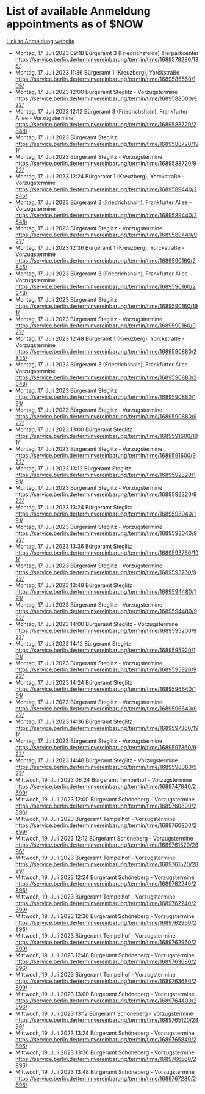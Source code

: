 # List of available Anmeldung appointments as of $NOW
[Link to Anmeldung website](https://service.berlin.de/terminvereinbarung/termin/tag.php?termin=1&anliegen[]=120686&dienstleisterlist=122210,122217,327316,122219,327312,122227,327314,122231,327346,122243,327348,122254,122252,329742,122260,329745,122262,329748,122271,327278,122273,327274,122277,327276,330436,122280,327294,122282,327290,122284,327292,122291,327270,122285,327266,122286,327264,122296,327268,150230,329760,122297,327286,122294,327284,122312,329763,122314,329775,122304,327330,122311,327334,122309,327332,317869,122281,327352,122279,329772,122283,122276,327324,122274,327326,122267,329766,122246,327318,122251,327320,122257,327322,122208,327298,122226,327300&herkunft=http%3A%2F%2Fservice.berlin.de%2Fdienstleistung%2F120686%2F)
- Montag, 17. Juli 2023 09:18 Bürgeramt 3 (Friedrichsfelde) Tierparkcenter https://service.berlin.de/terminvereinbarung/termin/time/1689578280/136/
- Montag, 17. Juli 2023 11:36 Bürgeramt 1 (Kreuzberg), Yorckstraße https://service.berlin.de/terminvereinbarung/termin/time/1689586560/106/
- Montag, 17. Juli 2023 12:00 Bürgeramt Steglitz - Vorzugstermine https://service.berlin.de/terminvereinbarung/termin/time/1689588000/922/
- Montag, 17. Juli 2023 12:12 Bürgeramt 3 (Friedrichshain), Frankfurter Allee - Vorzugstermine https://service.berlin.de/terminvereinbarung/termin/time/1689588720/2848/
- Montag, 17. Juli 2023  Bürgeramt Steglitz https://service.berlin.de/terminvereinbarung/termin/time/1689588720/191/
- Montag, 17. Juli 2023  Bürgeramt Steglitz - Vorzugstermine https://service.berlin.de/terminvereinbarung/termin/time/1689588720/922/
- Montag, 17. Juli 2023 12:24 Bürgeramt 1 (Kreuzberg), Yorckstraße - Vorzugstermine https://service.berlin.de/terminvereinbarung/termin/time/1689589440/2845/
- Montag, 17. Juli 2023  Bürgeramt 3 (Friedrichshain), Frankfurter Allee - Vorzugstermine https://service.berlin.de/terminvereinbarung/termin/time/1689589440/2848/
- Montag, 17. Juli 2023  Bürgeramt Steglitz - Vorzugstermine https://service.berlin.de/terminvereinbarung/termin/time/1689589440/922/
- Montag, 17. Juli 2023 12:36 Bürgeramt 1 (Kreuzberg), Yorckstraße - Vorzugstermine https://service.berlin.de/terminvereinbarung/termin/time/1689590160/2845/
- Montag, 17. Juli 2023  Bürgeramt 3 (Friedrichshain), Frankfurter Allee - Vorzugstermine https://service.berlin.de/terminvereinbarung/termin/time/1689590160/2848/
- Montag, 17. Juli 2023  Bürgeramt Steglitz https://service.berlin.de/terminvereinbarung/termin/time/1689590160/191/
- Montag, 17. Juli 2023  Bürgeramt Steglitz - Vorzugstermine https://service.berlin.de/terminvereinbarung/termin/time/1689590160/922/
- Montag, 17. Juli 2023 12:48 Bürgeramt 1 (Kreuzberg), Yorckstraße - Vorzugstermine https://service.berlin.de/terminvereinbarung/termin/time/1689590880/2845/
- Montag, 17. Juli 2023  Bürgeramt 3 (Friedrichshain), Frankfurter Allee - Vorzugstermine https://service.berlin.de/terminvereinbarung/termin/time/1689590880/2848/
- Montag, 17. Juli 2023  Bürgeramt Steglitz https://service.berlin.de/terminvereinbarung/termin/time/1689590880/191/
- Montag, 17. Juli 2023  Bürgeramt Steglitz - Vorzugstermine https://service.berlin.de/terminvereinbarung/termin/time/1689590880/922/
- Montag, 17. Juli 2023 13:00 Bürgeramt Steglitz https://service.berlin.de/terminvereinbarung/termin/time/1689591600/191/
- Montag, 17. Juli 2023  Bürgeramt Steglitz - Vorzugstermine https://service.berlin.de/terminvereinbarung/termin/time/1689591600/922/
- Montag, 17. Juli 2023 13:12 Bürgeramt Steglitz https://service.berlin.de/terminvereinbarung/termin/time/1689592320/191/
- Montag, 17. Juli 2023  Bürgeramt Steglitz - Vorzugstermine https://service.berlin.de/terminvereinbarung/termin/time/1689592320/922/
- Montag, 17. Juli 2023 13:24 Bürgeramt Steglitz https://service.berlin.de/terminvereinbarung/termin/time/1689593040/191/
- Montag, 17. Juli 2023  Bürgeramt Steglitz - Vorzugstermine https://service.berlin.de/terminvereinbarung/termin/time/1689593040/922/
- Montag, 17. Juli 2023 13:36 Bürgeramt Steglitz https://service.berlin.de/terminvereinbarung/termin/time/1689593760/191/
- Montag, 17. Juli 2023  Bürgeramt Steglitz - Vorzugstermine https://service.berlin.de/terminvereinbarung/termin/time/1689593760/922/
- Montag, 17. Juli 2023 13:48 Bürgeramt Steglitz https://service.berlin.de/terminvereinbarung/termin/time/1689594480/191/
- Montag, 17. Juli 2023  Bürgeramt Steglitz - Vorzugstermine https://service.berlin.de/terminvereinbarung/termin/time/1689594480/922/
- Montag, 17. Juli 2023 14:00 Bürgeramt Steglitz - Vorzugstermine https://service.berlin.de/terminvereinbarung/termin/time/1689595200/922/
- Montag, 17. Juli 2023 14:12 Bürgeramt Steglitz https://service.berlin.de/terminvereinbarung/termin/time/1689595920/191/
- Montag, 17. Juli 2023  Bürgeramt Steglitz - Vorzugstermine https://service.berlin.de/terminvereinbarung/termin/time/1689595920/922/
- Montag, 17. Juli 2023 14:24 Bürgeramt Steglitz https://service.berlin.de/terminvereinbarung/termin/time/1689596640/191/
- Montag, 17. Juli 2023  Bürgeramt Steglitz - Vorzugstermine https://service.berlin.de/terminvereinbarung/termin/time/1689596640/922/
- Montag, 17. Juli 2023 14:36 Bürgeramt Steglitz https://service.berlin.de/terminvereinbarung/termin/time/1689597360/191/
- Montag, 17. Juli 2023  Bürgeramt Steglitz - Vorzugstermine https://service.berlin.de/terminvereinbarung/termin/time/1689597360/922/
- Montag, 17. Juli 2023 14:48 Bürgeramt Steglitz - Vorzugstermine https://service.berlin.de/terminvereinbarung/termin/time/1689598080/922/
- Mittwoch, 19. Juli 2023 08:24 Bürgeramt Tempelhof - Vorzugstermine https://service.berlin.de/terminvereinbarung/termin/time/1689747840/2899/
- Mittwoch, 19. Juli 2023 12:00 Bürgeramt Schöneberg - Vorzugstermine https://service.berlin.de/terminvereinbarung/termin/time/1689760800/2896/
- Mittwoch, 19. Juli 2023  Bürgeramt Tempelhof - Vorzugstermine https://service.berlin.de/terminvereinbarung/termin/time/1689760800/2899/
- Mittwoch, 19. Juli 2023 12:12 Bürgeramt Schöneberg - Vorzugstermine https://service.berlin.de/terminvereinbarung/termin/time/1689761520/2896/
- Mittwoch, 19. Juli 2023  Bürgeramt Tempelhof - Vorzugstermine https://service.berlin.de/terminvereinbarung/termin/time/1689761520/2899/
- Mittwoch, 19. Juli 2023 12:24 Bürgeramt Schöneberg - Vorzugstermine https://service.berlin.de/terminvereinbarung/termin/time/1689762240/2896/
- Mittwoch, 19. Juli 2023  Bürgeramt Tempelhof - Vorzugstermine https://service.berlin.de/terminvereinbarung/termin/time/1689762240/2899/
- Mittwoch, 19. Juli 2023 12:36 Bürgeramt Schöneberg - Vorzugstermine https://service.berlin.de/terminvereinbarung/termin/time/1689762960/2896/
- Mittwoch, 19. Juli 2023  Bürgeramt Tempelhof - Vorzugstermine https://service.berlin.de/terminvereinbarung/termin/time/1689762960/2899/
- Mittwoch, 19. Juli 2023 12:48 Bürgeramt Schöneberg - Vorzugstermine https://service.berlin.de/terminvereinbarung/termin/time/1689763680/2896/
- Mittwoch, 19. Juli 2023  Bürgeramt Tempelhof - Vorzugstermine https://service.berlin.de/terminvereinbarung/termin/time/1689763680/2899/
- Mittwoch, 19. Juli 2023 13:00 Bürgeramt Schöneberg - Vorzugstermine https://service.berlin.de/terminvereinbarung/termin/time/1689764400/2896/
- Mittwoch, 19. Juli 2023 13:12 Bürgeramt Schöneberg - Vorzugstermine https://service.berlin.de/terminvereinbarung/termin/time/1689765120/2896/
- Mittwoch, 19. Juli 2023 13:24 Bürgeramt Schöneberg - Vorzugstermine https://service.berlin.de/terminvereinbarung/termin/time/1689765840/2896/
- Mittwoch, 19. Juli 2023 13:36 Bürgeramt Schöneberg - Vorzugstermine https://service.berlin.de/terminvereinbarung/termin/time/1689766560/2896/
- Mittwoch, 19. Juli 2023 13:48 Bürgeramt Schöneberg - Vorzugstermine https://service.berlin.de/terminvereinbarung/termin/time/1689767280/2896/
